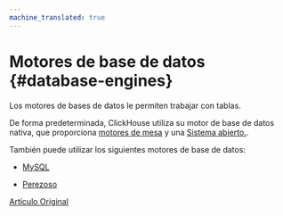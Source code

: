 ```yaml
---
machine_translated: true
---
```


# Motores de base de datos {#database-engines}

Los motores de bases de datos le permiten trabajar con tablas.

De forma predeterminada, ClickHouse utiliza su motor de base de datos nativa, que proporciona [motores de mesa](../operations/table_engines/index.md) y una [Sistema abierto.](../query_language/syntax.md).

También puede utilizar los siguientes motores de base de datos:

-   [MySQL](mysql.md)

-   [Perezoso](lazy.md)

[Artículo Original](https://clickhouse.tech/docs/es/database_engines/) <!--hide-->
